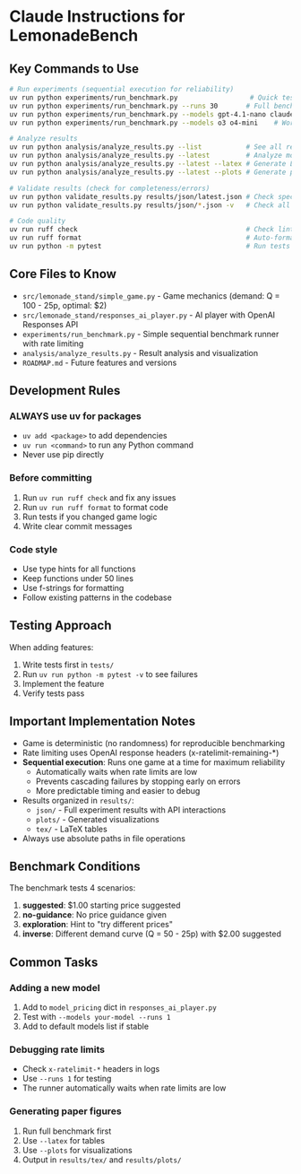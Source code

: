 # Claude Instructions for LemonadeBench

## Key Commands to Use

```bash
# Run experiments (sequential execution for reliability)
uv run python experiments/run_benchmark.py                  # Quick test (5 runs)
uv run python experiments/run_benchmark.py --runs 30       # Full benchmark
uv run python experiments/run_benchmark.py --models gpt-4.1-nano claude-3-haiku
uv run python experiments/run_benchmark.py --models o3 o4-mini    # Works well with all models

# Analyze results
uv run python analysis/analyze_results.py --list           # See all results
uv run python analysis/analyze_results.py --latest         # Analyze most recent
uv run python analysis/analyze_results.py --latest --latex # Generate LaTeX tables
uv run python analysis/analyze_results.py --latest --plots # Generate plots

# Validate results (check for completeness/errors)
uv run python validate_results.py results/json/latest.json # Check specific file
uv run python validate_results.py results/json/*.json -v   # Check all with details

# Code quality
uv run ruff check                                          # Check linting
uv run ruff format                                         # Auto-format
uv run python -m pytest                                    # Run tests
```

## Core Files to Know

- `src/lemonade_stand/simple_game.py` - Game mechanics (demand: Q = 100 - 25p, optimal: $2)
- `src/lemonade_stand/responses_ai_player.py` - AI player with OpenAI Responses API
- `experiments/run_benchmark.py` - Simple sequential benchmark runner with rate limiting
- `analysis/analyze_results.py` - Result analysis and visualization
- `ROADMAP.md` - Future features and versions

## Development Rules

### ALWAYS use uv for packages
- `uv add <package>` to add dependencies
- `uv run <command>` to run any Python command
- Never use pip directly

### Before committing
1. Run `uv run ruff check` and fix any issues
2. Run `uv run ruff format` to format code
3. Run tests if you changed game logic
4. Write clear commit messages

### Code style
- Use type hints for all functions
- Keep functions under 50 lines
- Use f-strings for formatting
- Follow existing patterns in the codebase

## Testing Approach

When adding features:
1. Write tests first in `tests/`
2. Run `uv run python -m pytest -v` to see failures
3. Implement the feature
4. Verify tests pass

## Important Implementation Notes

- Game is deterministic (no randomness) for reproducible benchmarking
- Rate limiting uses OpenAI response headers (x-ratelimit-remaining-*)
- **Sequential execution**: Runs one game at a time for maximum reliability
  - Automatically waits when rate limits are low
  - Prevents cascading failures by stopping early on errors
  - More predictable timing and easier to debug
- Results organized in `results/`:
  - `json/` - Full experiment results with API interactions
  - `plots/` - Generated visualizations  
  - `tex/` - LaTeX tables
- Always use absolute paths in file operations

## Benchmark Conditions

The benchmark tests 4 scenarios:
1. **suggested**: $1.00 starting price suggested
2. **no-guidance**: No price guidance given  
3. **exploration**: Hint to "try different prices"
4. **inverse**: Different demand curve (Q = 50 - 25p) with $2.00 suggested

## Common Tasks

### Adding a new model
1. Add to `model_pricing` dict in `responses_ai_player.py`
2. Test with `--models your-model --runs 1`
3. Add to default models list if stable

### Debugging rate limits
- Check `x-ratelimit-*` headers in logs
- Use `--runs 1` for testing
- The runner automatically waits when rate limits are low

### Generating paper figures
1. Run full benchmark first
2. Use `--latex` for tables
3. Use `--plots` for visualizations
4. Output in `results/tex/` and `results/plots/`